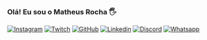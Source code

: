 
### Olá! Eu sou o Matheus Rocha 🖐️

[![Instagram](https://img.shields.io/badge/Instagram-E4405F?style=for-the-badge&logo=instagram&logoColor=white)](https://www.instagram.com/matheusrocha.coding)
[![Twitch](https://img.shields.io/badge/Twitch-9146FF?style=for-the-badge&logo=twitch&logoColor=white)](https://twitch.tv/matheusrcastro)
[![GitHub](https://img.shields.io/badge/GitHub-100000?style=for-the-badge&logo=github&logoColor=white)](https://github.com/Matheusrdo)
[![Linkedin](https://img.shields.io/badge/LinkedIn-0077B5?style=for-the-badge&logo=linkedin&logoColor=white)](www.linkedin.com/in/matheus-rocha-de-oliveira-002698204)
[![Discord](https://img.shields.io/badge/Discord-7289DA?style=for-the-badge&logo=discord&logoColor=white)](https://discord.gg/matheusrdo)
[![Whatsapp](https://img.shields.io/badge/WhatsApp-25D366?style=for-the-badge&logo=whatsapp&logoColor=white
)](https://wa.me/message/RLQPE4MQQSV6D1)

